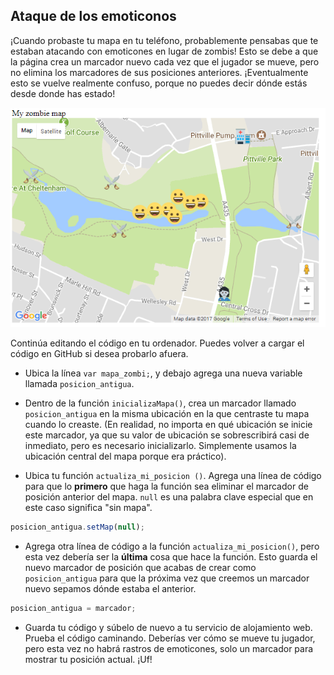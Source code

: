 ## Ataque de los emoticonos

¡Cuando probaste tu mapa en tu teléfono, probablemente pensabas que te estaban atacando con emoticones en lugar de zombis! Esto se debe a que la página crea un marcador nuevo cada vez que el jugador se mueve, pero no elimina los marcadores de sus posiciones anteriores. ¡Eventualmente esto se vuelve realmente confuso, porque no puedes decir dónde estás desde donde has estado!

![Ataque de los emoticonos](images/attack-smileys.png)

Continúa editando el código en tu ordenador. Puedes volver a cargar el código en GitHub si desea probarlo afuera.

+ Ubica la línea `var mapa_zombi;`, y debajo agrega una nueva variable llamada `posicion_antigua`.

+ Dentro de la función `inicializaMapa()`, crea un marcador llamado `posicion_antigua` en la misma ubicación en la que centraste tu mapa cuando lo creaste. (En realidad, no importa en qué ubicación se inicie este marcador, ya que su valor de ubicación se sobrescribirá casi de inmediato, pero es necesario inicializarlo. Simplemente usamos la ubicación central del mapa porque era práctico).

+ Ubica tu función `actualiza_mi_posicion ()`. Agrega una línea de código para que lo **primero** que haga la función sea eliminar el marcador de posición anterior del mapa. `null` es una palabra clave especial que en este caso significa "sin mapa".

```JavaScript
posicion_antigua.setMap(null);
```

+ Agrega otra línea de código a la función `actualiza_mi_posicion()`, pero esta vez debería ser la **última** cosa que hace la función. Esto guarda el nuevo marcador de posición que acabas de crear como `posicion_antigua` para que la próxima vez que creemos un marcador nuevo sepamos dónde estaba el anterior.

```JavaScript
posicion_antigua = marcador;
```

+ Guarda tu código y súbelo de nuevo a tu servicio de alojamiento web. Prueba el código caminando. Deberías ver cómo se mueve tu jugador, pero esta vez no habrá rastros de emoticones, solo un marcador para mostrar tu posición actual. ¡Uf!